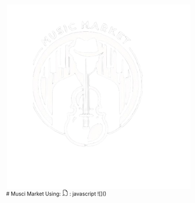 <div align="center">
<img src="./public/icon/logo.webp" alt="MusicMarket Logo">
</div> 
# Musci Market
Using:
<svg xmlns="http://www.w3.org/2000/svg" width="16" height="16" fill="currentColor" class="bi bi-filetype-js" viewBox="0 0 16 16">
  <path fill-rule="evenodd" d="M14 4.5V14a2 2 0 0 1-2 2H8v-1h4a1 1 0 0 0 1-1V4.5h-2A1.5 1.5 0 0 1 9.5 3V1H4a1 1 0 0 0-1 1v9H2V2a2 2 0 0 1 2-2h5.5zM3.186 15.29a1.2 1.2 0 0 1-.111-.449h.765a.58.58 0 0 0 .255.384q.105.073.249.114.143.041.319.041.246 0 .413-.07a.56.56 0 0 0 .255-.193.5.5 0 0 0 .085-.29.39.39 0 0 0-.153-.326q-.151-.12-.462-.193l-.619-.143a1.7 1.7 0 0 1-.539-.214 1 1 0 0 1-.351-.367 1.1 1.1 0 0 1-.123-.524q0-.366.19-.639.19-.272.528-.422.336-.15.776-.149.457 0 .78.152.324.153.5.41.18.255.2.566h-.75a.56.56 0 0 0-.12-.258.6.6 0 0 0-.247-.181.9.9 0 0 0-.369-.068q-.325 0-.513.152a.47.47 0 0 0-.184.384q0 .18.143.3a1 1 0 0 0 .405.175l.62.143q.327.075.566.211.24.136.375.358t.135.56q0 .37-.188.656a1.2 1.2 0 0 1-.539.439q-.351.158-.858.158-.381 0-.665-.09a1.4 1.4 0 0 1-.478-.252 1.1 1.1 0 0 1-.29-.375m-3.104-.033A1.3 1.3 0 0 1 0 14.791h.765a.6.6 0 0 0 .073.27.5.5 0 0 0 .454.246q.285 0 .422-.164.138-.165.138-.466v-2.745h.79v2.725q0 .66-.357 1.005-.354.345-.984.345a1.6 1.6 0 0 1-.569-.094 1.15 1.15 0 0 1-.407-.266 1.1 1.1 0 0 1-.243-.39"/>
</svg> : javascript
![]()
